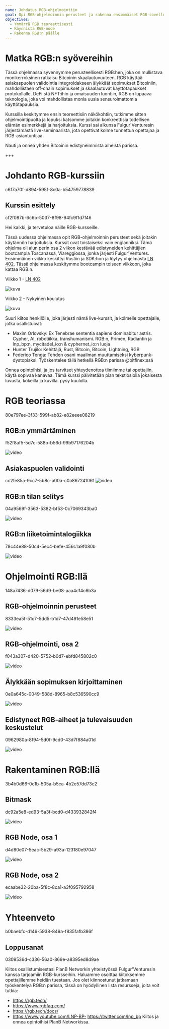 ```yaml
---
name: Johdatus RGB-ohjelmointiin
goal: Opi RGB-ohjelmoinnin perusteet ja rakenna ensimmäiset RGB-sovelluksesi
objectives:
  - Ymmärrä RGB teoreettisesti
  - Käynnistä RGB-node
  - Rakenna RGB:n päälle
---
```


# Matka RGB:n syövereihin

Tässä ohjelmassa syvennymme perusteellisesti RGB:hen, joka on mullistava monikerroksinen ratkaisu Bitcoinin skaalautuvuuteen. RGB käyttää asiakaspuolen validointia integroidakseen älykkäät sopimukset Bitcoiniin, mahdollistaen off-chain sopimukset ja skaalautuvat käyttötapaukset protokollalle. DeFi:stä NFT:ihin ja omaisuuden luontiin, RGB on lupaava teknologia, joka voi mahdollistaa monia uusia sensuroimattomia käyttötapauksia.

Kurssilla keskitymme ensin teoreettisiin näkökohtiin, tutkimme sitten ohjelmointipuolta ja lopuksi katsomme joitakin konkreettisia todellisen elämän esimerkkejä ja harjoituksia. Kurssi sai alkunsa Fulgur'Venturesin järjestämästä live-seminaarista, jota opettivat kolme tunnettua opettajaa ja RGB-asiantuntijaa.

Nauti ja onnea yhden Bitcoinin edistyneimmistä aiheista parissa.

+++

# Johdanto RGB-kurssiin
<partId>c6f7a70f-d894-595f-8c0a-b54759778839</partId>

## Kurssin esittely
<chapterId>cf2f087b-6c6b-5037-8f98-94fc9f1d7f46</chapterId>

Hei kaikki, ja tervetuloa näille RGB-kursseille.

Tässä uudessa ohjelmassa opit RGB-ohjelmoinnin perusteet sekä joitakin käytännön harjoituksia. Kurssit ovat toistaiseksi vain englanniksi. Tämä ohjelma oli alun perin osa 2 viikon kestävää edistyneiden kehittäjien bootcampia Toscanassa, Viareggiossa, jonka järjesti Fulgur'Ventures. Ensimmäinen viikko keskittyi Rustiin ja SDK:hon ja löytyy ohjelmasta [LN 402](https://planb.network/courses/ln402). Tässä ohjelmassa keskitymme bootcampin toiseen viikkoon, joka kattaa RGB:n.

Viikko 1 - [LN 402](https://planb.network/courses/ln402)

![kuva](assets/image/1.webp)

Viikko 2 - Nykyinen koulutus

![kuva](assets/image/2.webp)

Suuri kiitos henkilölle, joka järjesti nämä live-kurssit, ja kolmelle opettajalle, jotka osallistuivat:

- Maxim Orlovsky: Ex Tenebrae sententia sapiens dominabitur astris. Cypher, AI, robotiikka, transhumanismi. RGB:n, Primen, Radiantin ja lnp_bp:n, mycitadel_io:n & cyphernet_io:n luoja
- Hunter Trujilo: Kehittäjä, Rust, Bitcoin, Bitcoin, Lightning, RGB
- Federico Tenga: Tehden osani maailman muuttamiseksi kyberpunk-dystopiaksi. Työskentelee tällä hetkellä RGB:n parissa @bitfinex:ssä

Onnea opintoihisi, ja jos tarvitset yhteydenottoa tiimiimme tai opettajiin, käytä sopivaa kanavaa. Tämä kurssi päivitetään pian tekstiosiolla jokaisesta luvusta, kokeilla ja kuvilla. pysy kuulolla.

# RGB teoriassa
<partId>80e797ee-3f33-599f-ab82-e82eeee08219</partId>

## RGB:n ymmärtäminen
<chapterId>f52f8af5-5d7c-588b-b56d-99b97176204b</chapterId>

![video](https://youtu.be/AF2XbifPGXM)

## Asiakaspuolen validointi
<chapterId>cc2fe85a-9cc7-5b8c-a00a-c0a867241061</chapterId>
![video](https://youtu.be/FS6PDprWl5Q)

## RGB:n tilan selitys
<chapterId>04a9569f-3563-5382-bf53-0c7069343ba0</chapterId>

![video](https://youtu.be/tmAVdyXGmj4)

## RGB:n liiketoimintalogiikka
<chapterId>78c44e88-50c4-5ec4-befe-456c1a9f080b</chapterId>

![video](https://youtu.be/lUTjeuM0oTA)

# Ohjelmointi RGB:llä
<partId>148a7436-d079-56d9-be08-aaa4c14c6b3a</partId>

## RGB-ohjelmoinnin perusteet
<chapterId>8333ea5f-51c7-5dd5-b1d7-47d491e58e51</chapterId>

![video](https://youtu.be/Uo1UoxiImsI)

## RGB-ohjelmointi, osa 2
<chapterId>f043a307-d420-5752-b0d7-ebfd845802c0</chapterId>

![video](https://youtu.be/sVoKIi-1XbY)

## Älykkään sopimuksen kirjoittaminen
<chapterId>0e0a645c-0049-588d-8965-b8c536590cc9</chapterId>

![video](https://youtu.be/GRwS-NvWF3I)

## Edistyneet RGB-aiheet ja tulevaisuuden keskustelut
<chapterId>0962980a-8f94-5d0f-9cd0-43d7f884a01d</chapterId>

![video](https://youtu.be/mqCupTlDbA0)

# Rakentaminen RGB:llä
<partId>3b4b0d66-0c1b-505a-b5ca-4b2e57dd73c2</partId>

## Bitmask	
<chapterId>dc92a5e8-ed93-5a3f-bcd0-d433932842f4</chapterId>

![video](https://youtu.be/nbUtV8GOR_U)

## RGB Node, osa 1
<chapterId>d4d80e07-5eac-5b29-a93a-123180e97047</chapterId>

![video](https://youtu.be/5iAhsgCSL3U)

## RGB Node, osa 2
<chapterId>ecaabe32-20ba-5f8c-8ca1-a3f095792958</chapterId>

![video](https://youtu.be/piQQH4Q2nr0)


# Yhteenveto
<partId>b0baebfc-d146-5938-849a-f835fafb386f</partId>


## Loppusanat
<chapterId>0309536d-c336-56a0-869e-a8395ed8d9ae</chapterId>

Kiitos osallistumisestasi PlanB Networkin yhteistyössä Fulgur'Venturesin kanssa tarjoamiin RGB-kursseihin. Haluamme osoittaa kiitoksemme opettajillemme heidän tuestaan. Jos olet kiinnostunut jatkamaan työskentelyä RGB:n parissa, tässä on hyödyllinen lista resursseja, joita voit tutkia:

- https://rgb.tech/
- https://www.rgbfaq.com/
- https://rgb.tech/docs/
- https://www.youtube.com/LNP-BP- https://twitter.com/lnp_bp
Kiitos ja onnea opintoihisi PlanB Networkissa.
